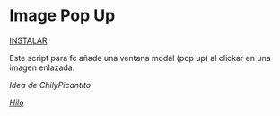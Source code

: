 # Image Pop Up

[INSTALAR](https://github.com/Pytness/fc-script/raw/master/src/imagePopUp/index.user.js)

Este script para fc añade una ventana modal (pop up) al clickar en una imagen enlazada.

*Idea de ChilyPicantito*

*[Hilo](https://www.forocoches.com/foro/showthread.php?t=6633095)*
